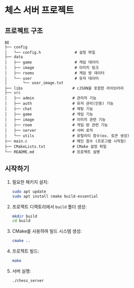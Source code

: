 # 체스 서버 프로젝트

## 프로젝트 구조
```
BE
├── config                      
│   └── config.h               # 설정 파일
├── data 
│   ├── game                   # 게임 데이터
│   ├── image                  # 이미지 링크 
│   ├── rooms                  # 게임 방 데이터
│   └── user                   # 유저 데이터
│       └── user_image.txt
├── libs                      # cJSON을 포함한 라이브러리
├── src
│   ├── admin                 # 관리자 기능
│   ├── auth                  # 유저 관리(인증) 기능
│   ├── chat                  # 채팅 기능
│   ├── game                  # 게임 기능
│   ├── image                 # 이미지 관련 기능
│   ├── room                  # 게임 방 관련 기능
│   ├── server                # 서버 로직
│   └── utils                 # 유틸리티 함수(ex. 토큰 생성)
├── main.c                    # 메인 함수 (프로그램 시작점)
├── CMakeLists.txt            # CMake 설정 파일
└── README.md                 # 프로젝트 설명
```


## 시작하기

1. 필요한 패키지 설치:
    ```sh
    sudo apt update
    sudo apt install cmake build-essential
    ```

2. 프로젝트 디렉토리에서 `build` 폴더 생성:
    ```sh
    mkdir build
    cd build
    ```

3. CMake를 사용하여 빌드 시스템 생성:
    ```sh
    cmake ..
    ```

4. 프로젝트 빌드:
    ```sh
    make
    ```

5. 서버 실행:
    ```sh
    ./chess_server
    ```

